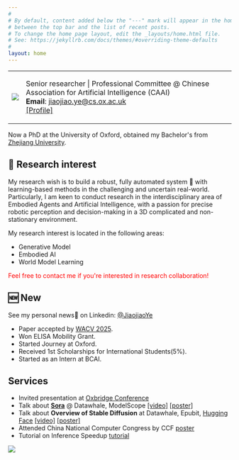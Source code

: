 ```yaml
---
#
# By default, content added below the "---" mark will appear in the home page
# between the top bar and the list of recent posts.
# To change the home page layout, edit the _layouts/home.html file.
# See: https://jekyllrb.com/docs/themes/#overriding-theme-defaults
#
layout: home
---
```


<table class="personal-info">
    <tbody>
        <tr>
        <td>
            <img src="/jiaojiaoye/assets/imgs/profil.jpg"> 
        </td>
        <td>
            <p>
                Senior researcher |
                Professional Committee @ Chinese Association for Artificial Intelligence (CAAI) <br>
                <b>Email</b>: <a href="mailto:jiaojiao.ye@tum.de">jiaojiao.ye@cs.ox.ac.uk </a> <br>
                <a href="https://argmax.ai/team/jiaojiao-ye/">[Profile] </a> <br>
            </p>
        </td>
        </tr>
    </tbody>
</table>

<!-- [[GitHub]](https://github.com/JiaojiaoYe1994) [[Linkedin]](https://www.linkedin.com/in/jiaojiao-ye-99830b14a/) [[Profile]](https://argmax.ai/team/jiaojiao-ye/) <br>
 -->

Now a PhD at the University of Oxford, obtained my Bachelor's from [Zhejiang University](https://www.zju.edu.cn/english/). 

## 🚀 Research interest

My research wish is to build a robust, fully automated system 🤖 with learning-based methods in the challenging and uncertain real-world. Particularly, I am keen to conduct research in the interdisciplinary area of Embodied Agents and Artificial Intelligence, with a passion for precise robotic perception and decision-making in a 3D complicated and non-stationary environment.

My research interest is located in the following areas:

* Generative Model
* Embodied AI
* World Model Learning

<span style="color: red;">Feel free to contact me if you're interested in research collaboration!</span>

## 🆕 New
See my personal news📰 on Linkedin: [@JiaojiaoYe](https://www.linkedin.com/in/jiaojiao-ye/)
* Paper accepted by [WACV 2025](https://wacv2025.thecvf.com/).
* Won ELISA Mobility Grant.
* Started Journey at Oxford.
* Received 1st Scholarships for International Students(5%).
* Started as an Intern at BCAI.


## Services

* Invited presentation at [Oxbridge Conference](https://www.cs.ox.ac.uk/conferences/Oxbridge2024/)
* Talk about [**Sora**](https://openai.com/sora) @ Datawhale, ModelScope  [[video]](https://www.bilibili.com/video/BV1KZ42127GP/?buvid=XU0E30D0C6006B7F1EE1425156434CFEC440F&from_spmid=search.search-result.0.0&is_story_h5=false&mid=fMtk7pz9LsVpSyGt0Mcizg%3D%3D&p=1&plat_id=116&share_from=ugc&share_medium=android&share_plat=android&share_session_id=979d0b97-1db7-4e39-a2e1-45118a669051&share_source=WEIXIN&share_tag=s_i&spmid=united.player-video-detail.0.0&timestamp=1708515033&unique_k=Poqnl0h&up_id=431850986) [[poster]](https://github.com/JiaojiaoYe1994/jiaojiaoye/blob/main/assets/imgs/2024Sora.jpg)
* Talk about **Overview of Stable Diffusion** at Datawhale, Epubit, [Hugging Face](https://huggingface.co/)  [[video]](https://www.bilibili.com/video/BV1hg4y1R7i5/?spm_id_from=333.1007.0.0&vd_source=6a179693a78e3c2c5a1d0b69c2726668) [[poster]](https://github.com/JiaojiaoYe1994/jiaojiaoye/blob/main/assets/imgs/2023SD_datawhale.PNG)
* Attended China National Computer Congress by CCF [poster](https://github.com/JiaojiaoYe1994/jiaojiaoye/blob/main/assets/imgs/2023CNCC.JPG)
* Tutorial on Inference Speedup [tutorial](https://zhuanlan.zhihu.com/p/659723053)

 <a href="https://clustrmaps.com/site/1br1t"  title="Visit tracker"><img src="//www.clustrmaps.com/map_v2.png?d=97nUU-FjSo3XTeI1STkdpKlUaW4UMyu7RVO1xutT1PA&cl=ffffff" /></a>
